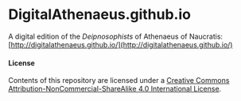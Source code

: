 # DigitalAthenaeus.github.io
A digital edition of the <em>Deipnosophists</em> of Athenaeus of Naucratis: [http://digitalathenaeus.github.io/](http://digitalathenaeus.github.io/)

#### License
Contents of this repository are licensed under a [Creative Commons Attribution-NonCommercial-ShareAlike 4.0 International License](https://creativecommons.org/licenses/by-nc-sa/4.0/).
